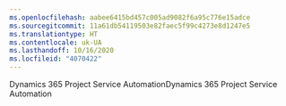 ```yaml
---
ms.openlocfilehash: aabee6415bd457c005ad9082f6a95c776e15adce
ms.sourcegitcommit: 11a61db54119503e82faec5f99c4273e8d1247e5
ms.translationtype: HT
ms.contentlocale: uk-UA
ms.lasthandoff: 10/16/2020
ms.locfileid: "4070422"
---
```

<span data-ttu-id="6801c-101">Dynamics 365 Project Service Automation</span><span class="sxs-lookup"><span data-stu-id="6801c-101">Dynamics 365 Project Service Automation</span></span>
